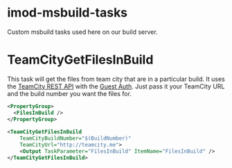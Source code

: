 imod-msbuild-tasks
==================

Custom msbuild tasks used here on our build server.


TeamCityGetFilesInBuild
=======================
This task will get the files from team city that are in a particular build. It uses the [TeamCity REST API](https://confluence.jetbrains.com/display/TCD8/REST+API) with the [Guest Auth](https://confluence.jetbrains.com/display/TCD8/Guest+User). Just pass it your TeamCity URL and the build number you want the files for.

```xml
<PropertyGroup>
  <FilesInBuild />
</PropertyGroup>
	
<TeamCityGetFilesInBuild
	TeamCityBuildNumber="$(BuildNumber)"
	TeamCityUrl="http://teamcity.me">
	<Output TaskParameter="FilesInBuild" ItemName="FilesInBuild" />
</TeamCityGetFilesInBuild>
```

